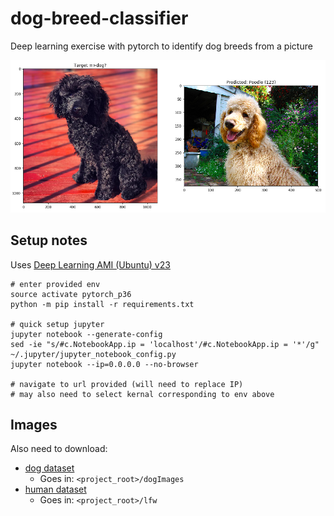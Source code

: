 # dog-breed-classifier
Deep learning exercise with pytorch to identify dog breeds from a picture

![Screenshot](/screenshots/poodle.png?raw=true)

## Setup notes
Uses [Deep Learning AMI (Ubuntu) v23](https://aws.amazon.com/marketplace/pp/B077GCH38C) 

```
# enter provided env
source activate pytorch_p36
python -m pip install -r requirements.txt

# quick setup jupyter
jupyter notebook --generate-config
sed -ie "s/#c.NotebookApp.ip = 'localhost'/#c.NotebookApp.ip = '*'/g" ~/.jupyter/jupyter_notebook_config.py
jupyter notebook --ip=0.0.0.0 --no-browser

# navigate to url provided (will need to replace IP)
# may also need to select kernal corresponding to env above
```

## Images

Also need to download:
- [dog dataset](https://s3-us-west-1.amazonaws.com/udacity-aind/dog-project/dogImages.zip)
  - Goes in: `<project_root>/dogImages`
- [human dataset](https://s3-us-west-1.amazonaws.com/udacity-aind/dog-project/lfw.zip)
  - Goes in: `<project_root>/lfw`
